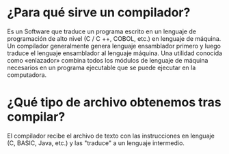 # ¿Para qué sirve un compilador? 

Es un Software que traduce un programa escrito en un lenguaje de programación de alto nivel (C / C ++, COBOL, etc.) en lenguaje de máquina. Un compilador generalmente genera lenguaje ensamblador primero y luego traduce el lenguaje ensamblador al lenguaje máquina. Una utilidad conocida como «enlazador» combina todos los módulos de lenguaje de máquina necesarios en un programa ejecutable que se puede ejecutar en la computadora.

# ¿Qué tipo de archivo obtenemos tras compilar?

El compilador recibe el archivo de texto con las instrucciones en lenguaje (C, BASIC, Java, etc.) y las "traduce" a un lenguaje intermedio.
